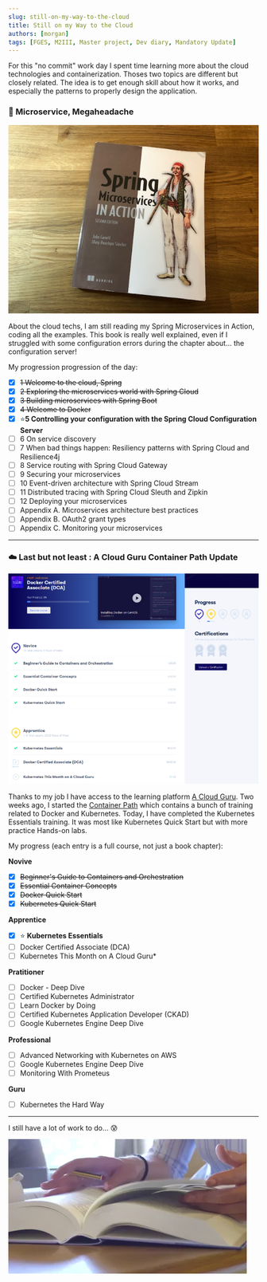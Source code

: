 ```yaml
---
slug: still-on-my-way-to-the-cloud
title: Still on my Way to the Cloud
authors: [morgan]
tags: [FGES, M2III, Master project, Dev diary, Mandatory Update]
---
```


For this "no commit" work day I spent time learning more about the cloud technologies and containerization. Thoses two topics are different but closely related. The idea is to get enough skill about how it works, and especially the patterns to properly design the application.

### 📖 Microservice, Megaheadache

![Spring Microservices in Action book cover](./spring_microservices_book.jpg)

About the cloud techs, I am still reading my Spring Microservices in Action, coding all the examples. This book is really well explained, even if I struggled with some configuration errors during the chapter about... the configuration server!

My progression progression of the day:

- [x] ~~1 Welcome to the cloud, Spring~~
- [x] ~~2 Exploring the microservices world with Spring Cloud~~
- [x] ~~3 Building microservices with Spring Boot~~
- [x] ~~4 Welcome to Docker~~
- [x] ⭐**5 Controlling your configuration with the Spring Cloud Configuration Server**
- [ ] 6 On service discovery
- [ ] 7 When bad things happen: Resiliency patterns with Spring Cloud and Resilience4j
- [ ] 8 Service routing with Spring Cloud Gateway
- [ ] 9 Securing your microservices
- [ ] 10 Event-driven architecture with Spring Cloud Stream
- [ ] 11 Distributed tracing with Spring Cloud Sleuth and Zipkin
- [ ] 12 Deploying your microservices
- [ ] Appendix A. Microservices architecture best practices
- [ ] Appendix B. OAuth2 grant types
- [ ] Appendix C. Monitoring your microservices

---

### ☁️ Last but not least : A Cloud Guru Container Path Update

![A Cloud Guru wbesite illustration](./cloud_guru_update_medium.png)

Thanks to my job I have access to the learning platform [A Cloud Guru](https://acloudguru.com/). Two weeks ago, I started the [Container Path](https://acloudguru.com/learning-paths/containers) which contains a bunch of training related to Docker and Kubernetes. Today, I have completed the Kubernetes Essentials training. It was most like Kubernetes Quick Start but with more practice Hands-on labs.

My progress (each entry is a full course, not just a book chapter):

**Novive**

- [x] ~~Beginner's Guide to Containers and Orchestration~~
- [x] ~~Essential Container Concepts~~
- [x] ~~Docker Quick Start~~
- [x] ~~Kubernetes Quick Start~~

**Apprentice**

- [x] ⭐ **Kubernetes Essentials**
- [ ] Docker Certified Associate (DCA)
- [ ] Kubernetes This Month on A Cloud Guru\*

**Pratitioner**

- [ ] Docker - Deep Dive
- [ ] Certified Kubernetes Administrator
- [ ] Learn Docker by Doing
- [ ] Certified Kubernetes Application Developer (CKAD)
- [ ] Google Kubernetes Engine Deep Dive

**Professional**

- [ ] Advanced Networking with Kubernetes on AWS
- [ ] Google Kubernetes Engine Deep Dive
- [ ] Monitoring With Prometeus

**Guru**

- [ ] Kubernetes the Hard Way

---

I still have a lot of work to do... :cold_sweat:

![A Cloud Guru wbesite illustration](./page_turning.webp)
